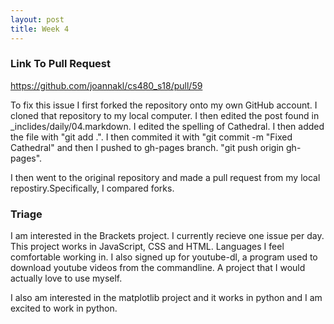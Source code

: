 ```yaml
---
layout: post
title: Week 4
---
```

### Link To Pull Request

https://github.com/joannakl/cs480_s18/pull/59

To fix this issue I first forked the repository onto my own GitHub account. I cloned that repository to my local computer. I then edited the post found in _inclides/daily/04.markdown. I edited the spelling of Cathedral. I then added the file with "git add .". I then commited it with "git commit -m "Fixed Cathedral" and then I pushed to gh-pages branch. "git push origin gh-pages".

I then went to the original repository and made a pull request from my local repostiry.Specifically, I compared forks.  


### Triage

I am interested in the Brackets project. I currently recieve one issue per day. This project works in JavaScript, CSS and HTML. Languages I feel comfortable working in.
I also signed up for youtube-dl, a program used to download youtube videos from the commandline. A project that I would actually love to use myself.

I also am interested in the matplotlib project and it works in python and I am excited to work in python. 



